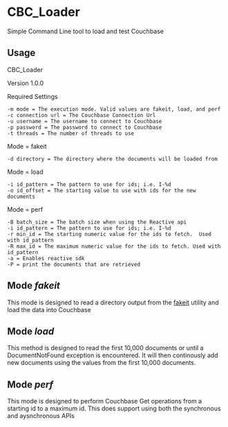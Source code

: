 # CBC_Loader
Simple Command Line tool to load and test Couchbase

## Usage
CBC_Loader

Version 1.0.0

Required Settings

	-m mode = The execution mode. Valid values are fakeit, load, and perf
	-c connection url = The Couchbase Connection Url
	-u username = The username to connect to Couchbase
	-p password = The password to connect to Couchbase
	-t threads = The number of threads to use
	
Mode = fakeit

	-d directory = The directory where the documents will be loaded from
	
Mode = load

	-i id_pattern = The pattern to use for ids; i.e. I-%d
	-o id_offset = The starting value to use with ids for the new documents

Mode = perf

	-B batch_size = The batch size when using the Reactive api
	-i id_pattern = The pattern to use for ids; i.e. I-%d
	-r min_id = The starting numeric value for the ids to fetch.  Used with id_pattern
	-R max_id = The maximum numeric value for the ids to fetch. Used with id_pattern
	-a = Enables reactive sdk
	-P = print the documents that are retrieved
  
  ## Mode _fakeit_
  This mode is designed to read a directory output from the [fakeit](https://github.com/bentonam/fakeit.git) utility and load the data into Couchbase
  
  ## Mode _load_
  This method is designed to read the first 10,000 documents or until a DocumentNotFound exception is encountered.  It will then continously add new documents using the values from the first 10,000 documents.
  
  ## Mode _perf_
  This mode is designed to perform Couchbase Get operations from a starting id to a maximum id.  This does support using both the synchronous and aysnchronous APIs

